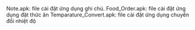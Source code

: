 Note.apk: file cài đặt ứng dụng ghi chú.
Food_Order.apk: file cài đặt ứng dụng đặt thức ăn
Temparature_Convert.apk: file cài đặt ứng dụng chuyển đổi nhiệt độ
